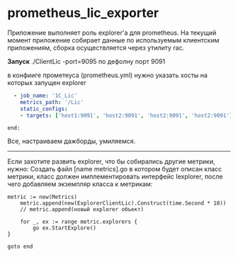 # prometheus_lic_exporter

Приложение выполняет роль explorer'а для prometheus. На текущий момент приложение собирает данные по используемым клиентским приложениям, сборка осуществляется через утилиту rac.

**Запуск** 
./ClientLic -port=9095
по дефолну порт 9091

в конфииге прометеуса (prometheus.yml) нужно указать хосты на которых запущен explorer
```yaml
  - job_name: '1C_Lic'
    metrics_path: '/Lic' 
    static_configs:
    - targets: ['host1:9091', 'host2:9091', 'host2:9091', 'host2:9091']
```
```golang
end:
```
Все, настраиваем дажборды, умиляемся. 

------------



Если захотите развить explorer, что бы собирались другие метрики, нужно:
Создать файл [name metrics].go в котором будет описан класс метрики, класс должен имплементировать интерфейс Iexplorer, после чего добавляем экземпляр класса к метрикам:
```golang
metric := new(Metrics)
	metric.append(new(ExplorerClientLic).Construct(time.Second * 10))
	// metric.append(новый explorer объект) 
	
	for _, ex := range metric.explorers {
		go ex.StartExplore()
}
```
```golang
goto end
```
